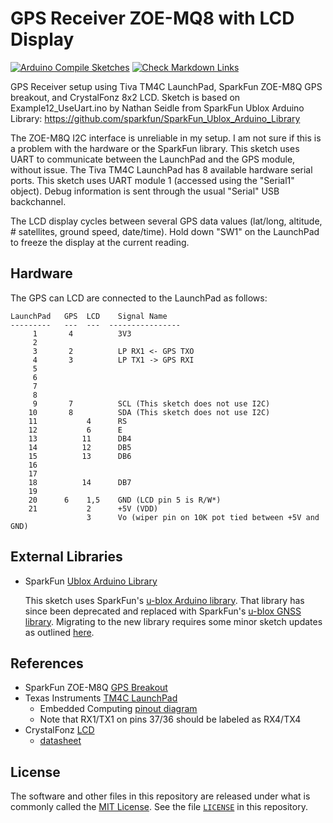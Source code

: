 # GPS Receiver ZOE-MQ8 with LCD Display

[![Arduino Compile Sketches](https://github.com/Andy4495/GPS-Breakout-with-LCD/actions/workflows/arduino-compile-sketches.yml/badge.svg)](https://github.com/Andy4495/GPS-Breakout-with-LCD/actions/workflows/arduino-compile-sketches.yml)
[![Check Markdown Links](https://github.com/Andy4495/GPS-Breakout-with-LCD/actions/workflows/CheckMarkdownLinks.yml/badge.svg)](https://github.com/Andy4495/GPS-Breakout-with-LCD/actions/workflows/CheckMarkdownLinks.yml)

GPS Receiver setup using Tiva TM4C LaunchPad, SparkFun ZOE-M8Q GPS breakout, and CrystalFonz 8x2 LCD. Sketch is based on Example12_UseUart.ino by Nathan Seidle from SparkFun Ublox Arduino Library:
    <https://github.com/sparkfun/SparkFun_Ublox_Arduino_Library>

The ZOE-M8Q I2C interface is unreliable in my setup. I am not sure if this is a problem with the    hardware or the SparkFun library. This sketch uses UART to communicate between the LaunchPad and the GPS module, without issue.
The Tiva TM4C LaunchPad has 8 available hardware serial ports. This sketch uses UART module 1 (accessed using the "Serial1" object). Debug information is sent through the usual "Serial" USB backchannel.

The LCD display cycles between several GPS data values (lat/long, altitude, # satellites, ground speed, date/time). Hold down "SW1" on the LaunchPad to freeze the display at the current reading.

## Hardware

The GPS can LCD are connected to the LaunchPad as follows:

```text
LaunchPad   GPS  LCD    Signal Name
---------   ---  ---  ----------------
     1       4          3V3
     2       
     3       2          LP RX1 <- GPS TXO
     4       3          LP TX1 -> GPS RXI
     5
     6
     7
     8
     9       7          SCL (This sketch does not use I2C)
    10       8          SDA (This sketch does not use I2C)
    11           4      RS
    12           6      E
    13          11      DB4
    14          12      DB5
    15          13      DB6
    16
    17
    18          14      DB7
    19
    20      6    1,5    GND (LCD pin 5 is R/W*)
    21           2      +5V (VDD)
                 3      Vo (wiper pin on 10K pot tied between +5V and GND)
```

## External Libraries

- SparkFun [Ublox Arduino Library][6]

  This sketch uses SparkFun's [u-blox Arduino library][6]. That library has since been deprecated and replaced with SparkFun's [u-blox GNSS library][7]. Migrating to the new library requires some minor sketch updates as outlined [here][8].

## References

- SparkFun ZOE-M8Q [GPS Breakout][1]
- Texas Instruments [TM4C LaunchPad][2]
  - Embedded Computing [pinout diagram][5]
  - Note that RX1/TX1 on pins 37/36 should be labeled as RX4/TX4
- CrystalFonz [LCD][3]
  - [datasheet][4]

## License

The software and other files in this repository are released under what is commonly called the [MIT License][100]. See the file [`LICENSE`][101] in this repository.

[1]:https://www.sparkfun.com/products/15193
[2]:https://www.ti.com/tool/EK-TM4C123GXL
[3]:https://www.crystalfontz.com/product/cfah0802anygjt-display-module-text-8x2
[4]:https://www.crystalfontz.com/products/document/891/CFAH0802A-NYG-JTDatasheet.pdf
[5]:https://embeddedcomputing.weebly.com/launchpad-stellaris-lm4f120-pins-maps.html
[6]:https://github.com/sparkfun/SparkFun_Ublox_Arduino_Library
[7]:https://github.com/sparkfun/SparkFun_u-blox_GNSS_Arduino_Library
[8]:https://github.com/sparkfun/SparkFun_u-blox_GNSS_Arduino_Library#migrating-to-v20
[100]: https://choosealicense.com/licenses/mit/
[101]: ./LICENSE
[200]: https://github.com/Andy4495/GPS-Breakout-with-LCD
